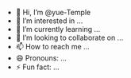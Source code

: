 - 👋 Hi, I’m @yue-Temple
- 👀 I’m interested in ...
- 🌱 I’m currently learning ...
- 💞️ I’m looking to collaborate on ...
- 📫 How to reach me ...
- 😄 Pronouns: ...
- ⚡ Fun fact: ...

<!---
yue-Temple/yue-Temple is a ✨ special ✨ repository because its `README.md` (this file) appears on your GitHub profile.
You can click the Preview link to take a look at your changes.
--->

